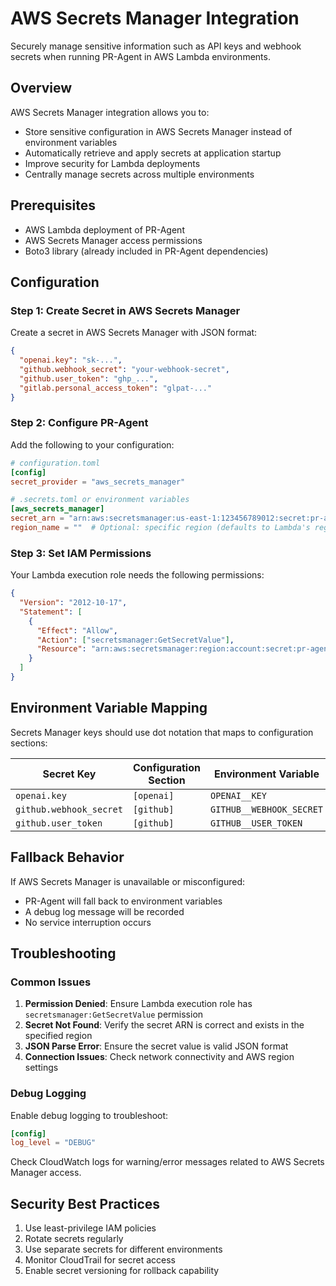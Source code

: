 # AWS Secrets Manager Integration

Securely manage sensitive information such as API keys and webhook secrets when running PR-Agent in AWS Lambda environments.

## Overview

AWS Secrets Manager integration allows you to:

- Store sensitive configuration in AWS Secrets Manager instead of environment variables
- Automatically retrieve and apply secrets at application startup
- Improve security for Lambda deployments
- Centrally manage secrets across multiple environments

## Prerequisites

- AWS Lambda deployment of PR-Agent
- AWS Secrets Manager access permissions
- Boto3 library (already included in PR-Agent dependencies)

## Configuration

### Step 1: Create Secret in AWS Secrets Manager

Create a secret in AWS Secrets Manager with JSON format:

```json
{
  "openai.key": "sk-...",
  "github.webhook_secret": "your-webhook-secret",
  "github.user_token": "ghp_...",
  "gitlab.personal_access_token": "glpat-..."
}
```

### Step 2: Configure PR-Agent

Add the following to your configuration:

```toml
# configuration.toml
[config]
secret_provider = "aws_secrets_manager"

# .secrets.toml or environment variables
[aws_secrets_manager]
secret_arn = "arn:aws:secretsmanager:us-east-1:123456789012:secret:pr-agent-secrets-AbCdEf"
region_name = ""  # Optional: specific region (defaults to Lambda's region)
```

### Step 3: Set IAM Permissions

Your Lambda execution role needs the following permissions:

```json
{
  "Version": "2012-10-17",
  "Statement": [
    {
      "Effect": "Allow",
      "Action": ["secretsmanager:GetSecretValue"],
      "Resource": "arn:aws:secretsmanager:region:account:secret:pr-agent/*"
    }
  ]
}
```

## Environment Variable Mapping

Secrets Manager keys should use dot notation that maps to configuration sections:

| Secret Key              | Configuration Section | Environment Variable     |
| ----------------------- | --------------------- | ------------------------ |
| `openai.key`            | `[openai]`            | `OPENAI__KEY`            |
| `github.webhook_secret` | `[github]`            | `GITHUB__WEBHOOK_SECRET` |
| `github.user_token`     | `[github]`            | `GITHUB__USER_TOKEN`     |

## Fallback Behavior

If AWS Secrets Manager is unavailable or misconfigured:

- PR-Agent will fall back to environment variables
- A debug log message will be recorded
- No service interruption occurs

## Troubleshooting

### Common Issues

1. **Permission Denied**: Ensure Lambda execution role has `secretsmanager:GetSecretValue` permission
2. **Secret Not Found**: Verify the secret ARN is correct and exists in the specified region
3. **JSON Parse Error**: Ensure the secret value is valid JSON format
4. **Connection Issues**: Check network connectivity and AWS region settings

### Debug Logging

Enable debug logging to troubleshoot:

```toml
[config]
log_level = "DEBUG"
```

Check CloudWatch logs for warning/error messages related to AWS Secrets Manager access.

## Security Best Practices

1. Use least-privilege IAM policies
2. Rotate secrets regularly
3. Use separate secrets for different environments
4. Monitor CloudTrail for secret access
5. Enable secret versioning for rollback capability
